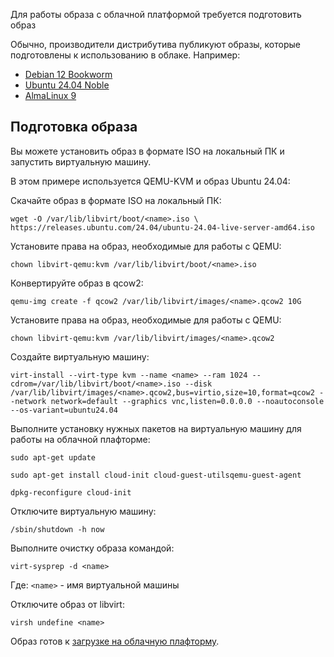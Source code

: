 Для работы образа с облачной платформой требуется подготовить образ

Обычно, производители дистрибутива публикуют образы, которые подготовлены к использованию в облаке. Например:

- [Debian 12 Bookworm](https://cloud.debian.org/images/cloud/bookworm/)
- [Ubuntu 24.04 Noble](https://cloud-images.ubuntu.com/noble/)
- [AlmaLinux 9](https://repo.almalinux.org/almalinux/9/cloud/x86_64/images/)

## Подготовка образа 

Вы можете установить образ в формате ISO на локальный ПК и запустить виртуальную машину.

В этом примере используется QEMU-KVM и образ Ubuntu 24.04:

Скачайте образ в формате ISO на локальный ПК:
```
wget -O /var/lib/libvirt/boot/<name>.iso \ 
https://releases.ubuntu.com/24.04/ubuntu-24.04-live-server-amd64.iso 
```

Установите права на образ, необходимые для работы с QEMU:

```
chown libvirt-qemu:kvm /var/lib/libvirt/boot/<name>.iso
```

Конвертируйте образ в qcow2:

```
qemu-img create -f qcow2 /var/lib/libvirt/images/<name>.qcow2 10G
```

Установите права на образ, необходимые для работы с QEMU:

```
chown libvirt-qemu:kvm /var/lib/libvirt/images/<name>.qcow2
```

Создайте виртуальную машину:

```
virt-install --virt-type kvm --name <name> --ram 1024 --cdrom=/var/lib/libvirt/boot/<name>.iso --disk /var/lib/libvirt/images/<name>.qcow2,bus=virtio,size=10,format=qcow2 --network network=default --graphics vnc,listen=0.0.0.0 --noautoconsole --os-variant=ubuntu24.04
```

Выполните установку нужных пакетов на виртуальную машину для работы на облачной плафторме:

```
sudo apt-get update
```

```
sudo apt-get install cloud-init cloud-guest-utilsqemu-guest-agent
```

```
dpkg-reconfigure cloud-init
```

Отключите виртуальную машину:

```
/sbin/shutdown -h now
```

Выполните очистку образа командой:

```
virt-sysprep -d <name>
```

Где:
`<name>` - имя виртуальной машины

Отключите образ от libvirt:

```
virsh undefine <name>
```

Образ готов к [загрузке на облачную плафторму](empty).